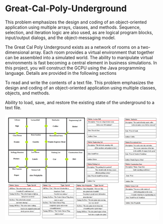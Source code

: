 # Great-Cal-Poly-Underground

This problem emphasizes the design and coding of an object-oriented application using multiple arrays, classes, and methods.  Sequence, selection, and iteration logic are also used, as are logical program blocks, input/output dialogs, and the object-messaging model. 

The Great Cal Poly Underground exists as a network of rooms on a two-dimensional array.  Each room provides a virtual environment that together can be assembled into a simulated world.  The ability to manipulate virtual environments is fast becoming a central element in business simulations.  In this project, you will construct the GCPU using the Java programming language.  Details are provided in the following sections

To read and write the contents of a text file.  This problem emphasizes the design and coding of an object-oriented application using multiple classes, objects, and methods. 

Ability to load, save, and restore the existing state of the underground to a text file. 

![Alt text](https://github.com/IInsomnia/Great-Cal-Poly-Underground/blob/master/GCPU%20Layout.png "Layout")
